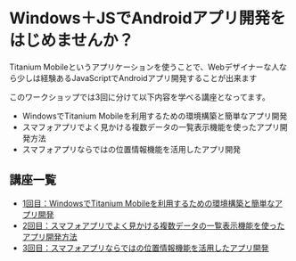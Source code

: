 # Windows＋JSでAndroidアプリ開発をはじめませんか？

Titanium Mobileというアプリケーションを使うことで、Webデザイナーな人なら少しは経験あるJavaScriptでAndroidアプリ開発することが出来ます

このワークショップでは3回に分けて以下内容を学べる講座となってます。

- WindowsでTitanium Mobileを利用するための環境構築と簡単なアプリ開発
- スマフォアプリでよく見かける複数データの一覧表示機能を使ったアプリ開発方法
- スマフォアプリならではの位置情報機能を活用したアプリ開発


## 講座一覧

- [1回目：WindowsでTitanium Mobileを利用するための環境構築と簡単なアプリ開発](WindowsPlusTitanium/1stStep.md)
- [2回目：スマフォアプリでよく見かける複数データの一覧表示機能を使ったアプリ開発方法](WindowsPlusTitanium/2ndStep.md)
- [3回目：スマフォアプリならではの位置情報機能を活用したアプリ開発](WindowsPlusTitanium/3rdStep.md)
